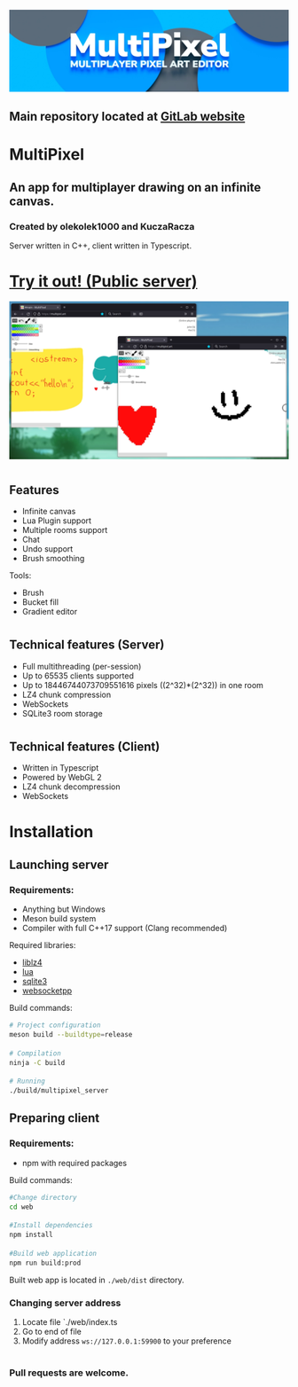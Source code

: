 ![Splash](contrib/splash.webp)

## **Main repository located at** [GitLab website](https://gitlab.com/olekolek1000/multipixel)

# MultiPixel
## **An app for multiplayer drawing on an infinite canvas.**
### Created by olekolek1000 and KuczaRacza

Server written in C++, client written in Typescript.

# **[Try it out! (Public server)](https://multipixl.art)**


![Preview](contrib/preview.webp)

#

## Features
- Infinite canvas
- Lua Plugin support
- Multiple rooms support
- Chat
- Undo support
- Brush smoothing

Tools:
- Brush
- Bucket fill
- Gradient editor
#

## Technical features (Server)
- Full multithreading (per-session)
- Up to 65535 clients supported
- Up to 18446744073709551616 pixels ((2^32)*(2^32)) in one room
- LZ4 chunk compression
- WebSockets
- SQLite3 room storage

#

## Technical features (Client)
- Written in Typescript
- Powered by WebGL 2
- LZ4 chunk decompression
- WebSockets

# Installation

## Launching server
### Requirements:

- Anything but Windows
- Meson build system
- Compiler with full C++17 support (Clang recommended)

Required libraries: 

- [liblz4](https://github.com/lz4/lz4)
- [lua](https://www.lua.org/)
- [sqlite3](https://sqlite.org/index.html)
- [websocketpp](https://github.com/zaphoyd/websocketpp)

Build commands:
```bash
# Project configuration
meson build --buildtype=release

# Compilation
ninja -C build

# Running
./build/multipixel_server

```

## Preparing client
### Requirements:
- npm with required packages

Build commands: 
```bash
#Change directory
cd web

#Install dependencies
npm install

#Build web application
npm run build:prod
```

Built web app is located in `./web/dist` directory.

### Changing server address
1. Locate file `./web/index.ts
2. Go to end of file
3. Modify address `ws://127.0.0.1:59900` to your preference

#
### Pull requests are welcome.
